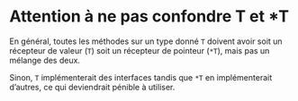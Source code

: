 # Attention à ne pas confondre T et *T

En général, toutes les méthodes sur un type donné `T` doivent avoir soit un récepteur de valeur (`T`) soit un récepteur de pointeur (`*T`), mais pas un mélange des deux.

Sinon, `T` implémenterait des interfaces tandis que `*T` en implémenterait d’autres, ce qui deviendrait pénible à utiliser.
